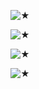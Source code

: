 ![★](https://github.com/STERNEN-KIND/STERNEN-KIND/blob/aff9c5b7287d05c11083e429043c70da34378069/Titelloses%20308_20250207152721.png)


![★](https://github.com/STERNEN-KIND/STERNEN-KIND/blob/55a9ac3178734c2797652e910cd869df96b17bc7/tumblr_pa5300m0LH1wlun7to4_540.gif.webp)


![★](https://github.com/STERNEN-KIND/STERNEN-KIND/blob/4e6d92a1f937f470e22afa41e93c60aac7a0aff9/Lumii_20250207_161009975.png)



![★](https://github.com/STERNEN-KIND/STERNEN-KIND/blob/56e0567bb7ffc131be304310aa590c23866df82f/tumblr_1ebf9e095011477403489416b14cd1de_53752b42_2048.png)
